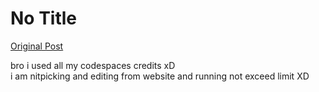 # No Title

[Original Post](https://discourse.onlinedegree.iitm.ac.in/t/164277/552)

<p>bro i used all my codespaces credits xD<br>
i am nitpicking and editing from website and running not exceed limit XD</p>